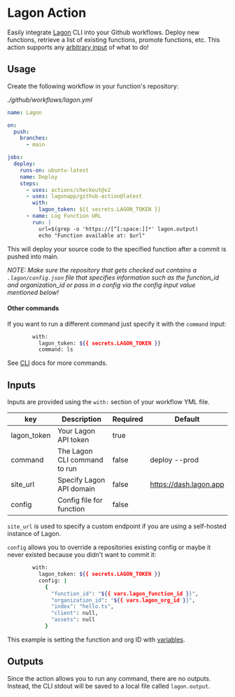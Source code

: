 # Lagon Action

Easily integrate [Lagon](https://lagon.dev) CLI into your Github workflows. Deploy new functions, retrieve a list of existing functions, promote functions, etc. This action supports any [arbitrary input](#other-commands) of what to do!

## Usage

Create the following workflow in your function's repository:

_./github/workflows/lagon.yml_

```yml
name: Lagon

on:
  push:
    branches:
      - main

jobs:
  deploy:
    runs-on: ubuntu-latest
    name: Deploy
    steps:
      - uses: actions/checkout@v2
      - uses: lagonapp/github-action@latest
        with:
          lagon_token: ${{ secrets.LAGON_TOKEN }}
      - name: Log Function URL
        run: |
          url=$(grep -o 'https://[^[:space:]]*' lagon.output)
          echo "Function available at: $url"
```

This will deploy your source code to the specified function after a commit is pushed into main.

_NOTE: Make sure the repository that gets checked out contains a `.lagon/config.json` file that specifies information such as the function_id and organization_id or pass in a config via the config input value mentioned below!_

#### Other commands

If you want to run a different command just specify it with the `command` input:

```bash
        with:
          lagon_token: ${{ secrets.LAGON_TOKEN }}
          command: ls
```

See [CLI](https://docs.lagon.app/cli) docs for more commands.

## Inputs

Inputs are provided using the `with:` section of your workflow YML file.

| key         | Description                  | Required | Default                |
| ----------- | ---------------------------- | -------- | ---------------------- |
| lagon_token | Your Lagon API token         | true     |                        |
| command     | The Lagon CLI command to run | false    | deploy --prod          |
| site_url    | Specify Lagon API domain     | false    | https://dash.lagon.app |
| config      | Config file for function     | false    |                        |

`site_url` is used to specify a custom endpoint if you are using a self-hosted instance of Lagon.

`config` allows you to override a repositories existing config or maybe it never existed because you didn't want to commit it:

```bash
        with:
          lagon_token: ${{ secrets.LAGON_TOKEN }}
          config: |
            {
              "function_id": "${{ vars.lagon_function_id }}",
              "organization_id": "${{ vars.lagon_org_id }}",
              "index": "hello.ts",
              "client": null,
              "assets": null
            }
```

This example is setting the function and org ID with [variables](https://docs.github.com/en/actions/learn-github-actions/variables#creating-configuration-variables-for-a-repository).

## Outputs

Since the action allows you to run any command, there are no outputs. Instead, the CLI stdout will be saved to a local file called `lagon.output`.
